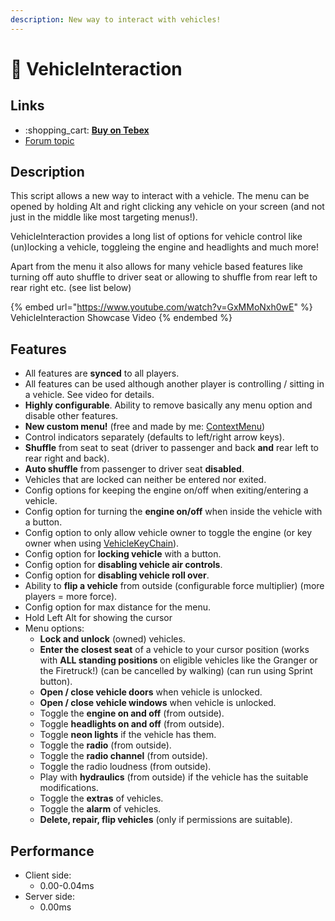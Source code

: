 ```yaml
---
description: New way to interact with vehicles!
---
```


# 📃 VehicleInteraction

## Links

* :shopping\_cart: [**Buy on Tebex**](https://kiminazes-script-gems.tebex.io/package/4443264)
* [Forum topic](https://forum.cfx.re/t/release-advanced-vehicle-interaction/2719099)

## Description

This script allows a new way to interact with a vehicle. The menu can be opened by holding Alt and right clicking any vehicle on your screen (and not just in the middle like most targeting menus!).

VehicleInteraction provides a long list of options for vehicle control like (un)locking a vehicle, toggleing the engine and headlights and much more!

Apart from the menu it also allows for many vehicle based features like turning off auto shuffle to driver seat or allowing to shuffle from rear left to rear right etc. (see list below)

{% embed url="https://www.youtube.com/watch?v=GxMMoNxh0wE" %}
VehicleInteraction Showcase Video
{% endembed %}

## Features

* All features are **synced** to all players.
* All features can be used although another player is controlling / sitting in a vehicle. See video for details.
* **Highly configurable**. Ability to remove basically any menu option and disable other features.
* **New custom menu!** (free and made by me: [ContextMenu](https://forum.cfx.re/t/release-contextmenu-v2-0-major-update/4834051))
* Control indicators separately (defaults to left/right arrow keys).
* **Shuffle** from seat to seat (driver to passenger and back **and** rear left to rear right and back).
* **Auto shuffle** from passenger to driver seat **disabled**.
* Vehicles that are locked can neither be entered nor exited.
* Config options for keeping the engine on/off when exiting/entering a vehicle.
* Config option for turning the **engine on/off** when inside the vehicle with a button.
* Config option to only allow vehicle owner to toggle the engine (or key owner when using [VehicleKeyChain](https://forum.cfx.re/t/release-vehicle-key-chain/3319563)).
* Config option for **locking vehicle** with a button.
* Config option for **disabling vehicle air controls**.
* Config option for **disabling vehicle roll over**.
* Ability to **flip a vehicle** from outside (configurable force multiplier) (more players = more force).
* Config option for max distance for the menu.
* Hold Left Alt for showing the cursor
* Menu options:
  * **Lock and unlock** (owned) vehicles.
  * **Enter the closest seat** of a vehicle to your cursor position (works with **ALL standing positions** on eligible vehicles like the Granger or the Firetruck!) (can be cancelled by walking) (can run using Sprint button).
  * **Open / close vehicle doors** when vehicle is unlocked.
  * **Open / close vehicle windows** when vehicle is unlocked.
  * Toggle the **engine on and off** (from outside).
  * Toggle **headlights on and off** (from outside).
  * Toggle **neon lights** if the vehicle has them.
  * Toggle the **radio** (from outside).
  * Toggle the **radio channel** (from outside).
  * Toggle the radio loudness (from outside).
  * Play with **hydraulics** (from outside) if the vehicle has the suitable modifications.
  * Toggle the **extras** of vehicles.
  * Toggle the **alarm** of vehicles.
  * **Delete, repair, flip vehicles** (only if permissions are suitable).

## Performance

* Client side:
  * 0.00-0.04ms
* Server side:
  * 0.00ms
